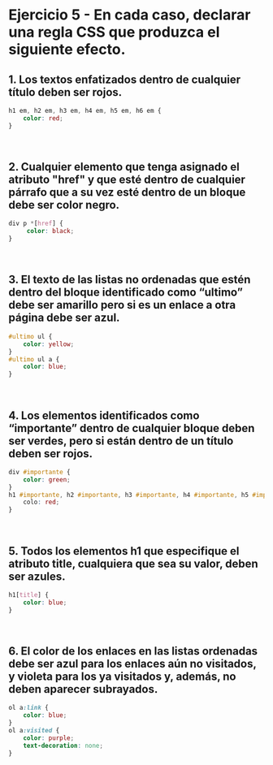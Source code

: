 # Ejercicio 5 - En cada caso, declarar una regla CSS que produzca el siguiente efecto.

## 1. Los textos enfatizados dentro de cualquier título deben ser rojos.

```css
h1 em, h2 em, h3 em, h4 em, h5 em, h6 em {
    color: red;
}
```

<br>

## 2. Cualquier elemento que tenga asignado el atributo "href" y que esté dentro de cualquier párrafo que a su vez esté dentro de un bloque debe ser color negro. 
```css
div p *[href] {
     color: black; 
}
```

<br>

## 3. El texto de las listas no ordenadas que estén dentro del bloque identificado como “ultimo” debe ser amarillo pero si es un enlace a otra página debe ser azul. 
```css
#ultimo ul {
    color: yellow;
}
#ultimo ul a {
    color: blue;
}
```

<br>

## 4. Los elementos identificados como “importante” dentro de cualquier bloque deben ser verdes, pero si están dentro de un título deben ser rojos. 
```css
div #importante {
    color: green;
}
h1 #importante, h2 #importante, h3 #importante, h4 #importante, h5 #importante, h6 #importante {
    colo: red;
}
```

<br>

## 5. Todos los elementos h1 que especifique el atributo title, cualquiera que sea su valor, deben ser azules. 
```css
h1[title] { 
    color: blue; 
}
```

<br>

## 6. El color de los enlaces en las listas ordenadas debe ser azul para los enlaces aún no visitados, y violeta para los ya visitados y, además, no deben aparecer subrayados.       
```css
ol a:link { 
    color: blue; 
} 
ol a:visited {
    color: purple; 
    text-decoration: none; 
}
```

